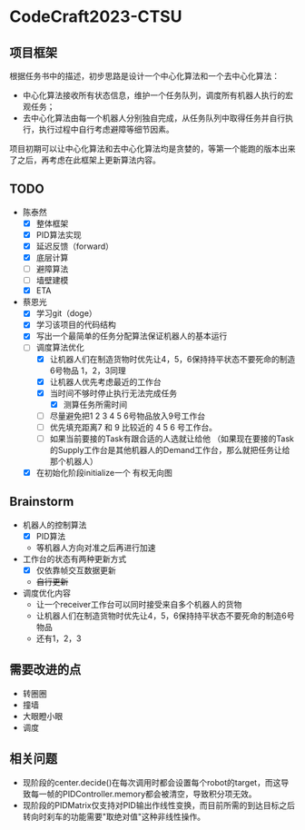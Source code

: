 # CodeCraft2023-CTSU

## 项目框架

根据任务书中的描述，初步思路是设计一个中心化算法和一个去中心化算法：

- 中心化算法接收所有状态信息，维护一个任务队列，调度所有机器人执行的宏观任务；
- 去中心化算法由每一个机器人分别独自完成，从任务队列中取得任务并自行执行，执行过程中自行考虑避障等细节因素。

项目初期可以让中心化算法和去中心化算法均是贪婪的，等第一个能跑的版本出来了之后，再考虑在此框架上更新算法内容。

## TODO

- 陈泰然
    - [x] 整体框架
    - [x] PID算法实现
    - [x] 延迟反馈（forward）
    - [x] 底层计算
    - [ ] 避障算法
    - [ ] 墙壁建模
    - [x] ETA
- 蔡恩光
    - [x] 学习git（doge）
    - [x] 学习该项目的代码结构
    - [x] 写出一个最简单的任务分配算法保证机器人的基本运行
    - [ ] 调度算法优化
        - [x] 让机器人们在制造货物时优先让4，5，6保持持平状态不要死命的制造6号物品 1，2，3同理
        - [x] 让机器人优先考虑最近的工作台
        - [x] 当时间不够时停止执行无法完成任务
            - [x] 测算任务所需时间
        - [ ] 尽量避免把1 2 3 4 5 6号物品放入9号工作台
        - [ ] 优先填充距离7 和 9 比较近的 4 5 6 号工作台。
        - [ ] 如果当前要接的Task有跟合适的人选就让给他 （如果现在要接的Task的Supply工作台是其他机器人的Demand工作台，那么就把任务让给那个机器人）
    - [x] 在初始化阶段initialize一个 有权无向图

## Brainstorm

- 机器人的控制算法
    - [x] PID算法
    - 等机器人方向对准之后再进行加速
- 工作台的状态有两种更新方式
    - [x] 仅依靠帧交互数据更新
    - ~~自行更新~~
- 调度优化内容
    - 让一个receiver工作台可以同时接受来自多个机器人的货物
    - 让机器人们在制造货物时优先让4，5，6保持持平状态不要死命的制造6号物品
    - 还有1，2，3
    
## 需要改进的点

- 转圈圈
- 撞墙
- 大眼瞪小眼
- 调度

## 相关问题

- 现阶段的center.decide()在每次调用时都会设置每个robot的target，而这导致每一帧的PIDController.memory都会被清空，导致积分项无效。
- 现阶段的PIDMatrix仅支持对PID输出作线性变换，而目前所需的到达目标之后转向时刹车的功能需要"取绝对值"这种非线性操作。

